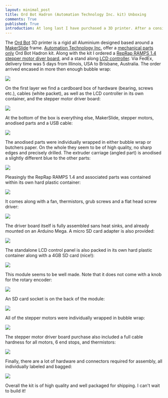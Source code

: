 ```yaml
---
layout: minimal_post
title: Ord Bot Hadron (Automation Technology Inc. kit) Unboxing 
comments: True 
published: True 
introduction: At long last I have purchased a 3D printer. After a considerable period of indecision, I finally settled on an Ord Bot Hadron kit; all Aluminum construction, no 3D printed parts, it seems ideal for modding. This is what's in the box.
---
```


The [Ord Bot](http://www.buildlog.net/wiki/doku.php?id=ord_bot:the_ord_bot) 3D printer is a rigid all Aluminium designed based around a [MakerSlide](http://makerslide.com/) frame.
[Automation Technology Inc.](http://www.automationtechnologiesinc.com/) offer a [mechanical parts only](http://www.automationtechnologiesinc.com/products-page/3d-printer/3d-printer-mechanical-platform-no-controller) Ord Bot Hadron kit.
Along with the kit I ordered a [RepRap RAMPS 1.4 stepper motor diver board](http://www.automationtechnologiesinc.com/products-page/3d-printer/ramps-pre-assembled-kit-complete), and a stand along [LCD controller](http://www.automationtechnologiesinc.com/products-page/3d-printer/lcd-control-panel-for-3d-printers-using-ramps-1-4).
Via FedEx, delivery time was 5 days from Illinois, USA to Brisbane, Australia.
The order arrived encased in more then enough bubble wrap:

![](/static/images/ordbot/layer1.png)

On the first layer we find a cardboard box of hardware (bearing, screws etc.), cables (white packet), as well as the LCD controller in its own container, and the stepper motor driver board:

![](/static/images/ordbot/layer2.png)

At the bottom of the box is everything else, MakerSlide, stepper motors, anodised parts and a USB cable:

![](/static/images/ordbot/layer3.png)

The anodised parts were individually wrapped in either bubble wrap or butchers paper. On the whole they seem to be of high quality, no sharp edges and precisely drilled. The extruder carriage (angled part) is anodised a slightly different blue to the other parts:

![](/static/images/ordbot/anodised_parts.png)

Pleasingly the RepRap RAMPS 1.4 and associated parts was contained within its own hard plastic container:

![](/static/images/ordbot/controller_box.png)

It comes along with a fan, thermistors, grub screws and a flat head screw driver:

![](/static/images/ordbot/controller_parts.png)

The driver board itself is fully assembled sans heat sinks, and already mounted on an Arduino Mega. A micro SD card adapter is also provided:

![](/static/images/ordbot/controller.png)

The standalone LCD control panel is also packed in its own hard plastic container along with a 4GB SD card (nice!):

![](/static/images/ordbot/lcd_box.png)

This module seems to be well made. Note that it does not come with a knob for the rotary encoder:

![](/static/images/ordbot/lcd_front.png)

An SD card socket is on the back of the module:

![](/static/images/ordbot/lcd_rear.png)

All of the stepper motors were individually wrapped in bubble wrap:

![](/static/images/ordbot/motor.png)

The stepper motor driver board purchase also included a full cable hardness for all motors, 6 end stops, and thermistors:

![](/static/images/ordbot/cables.png)

Finally, there are a lot of hardware and connectors required for assembly, all individually labeled and bagged:

![](/static/images/ordbot/everything.png)

Overall the kit is of high quality and well packaged for shipping. I can't wait to build it!
